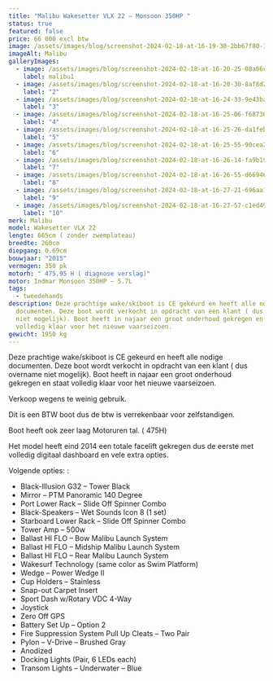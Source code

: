 ```yaml
---
title: "Malibu Wakesetter VLX 22 – Monsoon 350HP "
status: true
featured: false
price: 66 000 excl btw
image: /assets/images/blog/screenshot-2024-02-18-at-16-19-30-2bb67f80-1a04-40b6-9f06-49401c7e2f62-avif-image-498-×-664-pixels-.png
imageAlt: Malibu
galleryImages:
  - image: /assets/images/blog/screenshot-2024-02-18-at-16-20-25-08a86c9f-3522-4dca-be49-755b3218b8f4-avif-image-498-×-664-pixels-.png
    label: malibu1
  - image: /assets/images/blog/screenshot-2024-02-18-at-16-20-30-8af8d289-8936-47e6-852c-3c0044bfcef0-avif-image-498-×-664-pixels-.png
    label: "2"
  - image: /assets/images/blog/screenshot-2024-02-18-at-16-24-33-9e43ba08-0921-41b3-810f-ba70c0301280-avif-image-498-×-664-pixels-.png
    label: "3"
  - image: /assets/images/blog/screenshot-2024-02-18-at-16-25-06-f6873667-a1c7-49f3-8919-a80188e3eb8a-avif-image-498-×-664-pixels-.png
    label: "4"
  - image: /assets/images/blog/screenshot-2024-02-18-at-16-25-26-da1feb99-bf26-423a-a2eb-c7031a5b9123-avif-image-498-×-664-pixels-.png
    label: "5"
  - image: /assets/images/blog/screenshot-2024-02-18-at-16-25-55-90cea274-7d7d-42cb-a15b-5ac7c25c32d9-avif-image-498-×-664-pixels-.png
    label: "6"
  - image: /assets/images/blog/screenshot-2024-02-18-at-16-26-14-fa9b19a5-7b43-477d-b108-a942b68879d7-avif-image-498-×-664-pixels-.png
    label: "7"
  - image: /assets/images/blog/screenshot-2024-02-18-at-16-26-55-d669466d-afe5-446d-b897-11ba1eaaad0a-avif-image-498-×-570-pixels-.png
    label: "8"
  - image: /assets/images/blog/screenshot-2024-02-18-at-16-27-21-696aa1d9-2d97-4ea5-a74d-b20bbef462ca-avif-image-498-×-664-pixels-.png
    label: "9"
  - image: /assets/images/blog/screenshot-2024-02-18-at-16-27-57-c1ed496a-cbe6-4e92-a4ee-90587888d39f-avif-image-498-×-285-pixels-.png
    label: "10"
merk: Malibu
model: Wakesetter VLX 22
lengte: 665cm ( zonder zwemplateau)
breedte: 260cm
diepgang: 0.69cm
bouwjaar: "2015"
vermogen: 350 pk
motorh: " 475.95 H ( diagnose verslag)"
motor: Indmar Monsoon 350HP – 5.7L
tags:
  - tweedehands
description: Deze prachtige wake/skiboot is CE gekeurd en heeft alle nodige
  documenten. Deze boot wordt verkocht in opdracht van een klant ( dus overname
  niet mogelijk). Boot heeft in najaar een groot onderhoud gekregen en staat
  volledig klaar voor het nieuwe vaarseizoen.
gewicht: 1950 kg
---
```

Deze prachtige wake/skiboot is CE gekeurd en heeft alle nodige documenten. Deze boot wordt verkocht in opdracht van een klant ( dus overname niet mogelijk). Boot heeft in najaar een groot onderhoud gekregen en staat volledig klaar voor het nieuwe vaarseizoen.

Verkoop wegens te weinig gebruik.

Dit is een BTW boot dus de btw is verrekenbaar voor zelfstandigen.

Boot heeft ook zeer laag Motoruren tal. ( 475H)

Het model heeft eind 2014 een totale facelift gekregen dus de eerste met volledig digitaal dashboard en vele extra opties.

Volgende opties: :

*   Black-Illusion G32 – Tower Black
*   Mirror – PTM Panoramic 140 Degree
*    Port Lower Rack – Slide Off Spinner Combo
*    Black-Speakers – Wet Sounds Icon 8 (1 set)
*    Starboard Lower Rack – Slide Off Spinner Combo
*    Tower Amp – 500w
*    Ballast HI FLO – Bow Malibu Launch System
*    Ballast HI FLO – Midship Malibu Launch System
*    Ballast HI FLO – Rear Malibu Launch System
*    Wakesurf Technology (same color as Swim Platform)
*    Wedge – Power Wedge II
*    Cup Holders – Stainless
*    Snap-out Carpet Insert
*    Sport Dash w/Rotary VDC 4-Way
*    Joystick
*    Zero Off GPS
*    Battery Set Up – Option 2
*    Fire Suppression System Pull Up Cleats – Two Pair
*    Pylon – V-Drive – Brushed Gray
*    Anodized
*    Docking Lights (Pair, 6 LEDs each)
*    Transom Lights – Underwater – Blue
